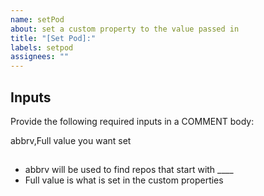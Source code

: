 ```yaml
---
name: setPod
about: set a custom property to the value passed in
title: "[Set Pod]:"
labels: setpod
assignees: ""
---
```


## Inputs

Provide the following required inputs in a COMMENT body:

abbrv,Full value you want set

##
- abbrv will be used to find repos that start with ____
- Full value is what is set in the custom properties
